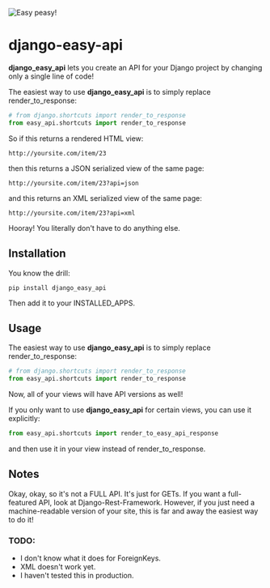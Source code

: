 ![Easy peasy!](http://bitemeblog.files.wordpress.com/2011/08/3567green_pea.jpg)

django-easy-api
===============

**django_easy_api** lets you create an API for your Django project by changing only a single line of code! 

The easiest way to use **django_easy_api** is to simply replace render_to_response:

```python
# from django.shortcuts import render_to_response
from easy_api.shortcuts import render_to_response 
```

So if this returns a rendered HTML view:

    http://yoursite.com/item/23

then this returns a JSON serialized view of the same page:

    http://yoursite.com/item/23?api=json

and this returns an XML serialized view of the same page:

    http://yoursite.com/item/23?api=xml

Hooray! You literally don't have to do anything else.

## Installation

You know the drill:

    pip install django_easy_api

Then add it to your INSTALLED_APPS.

## Usage

The easiest way to use **django_easy_api** is to simply replace render_to_response:

```python
# from django.shortcuts import render_to_response
from easy_api.shortcuts import render_to_response 
```

Now, all of your views will have API versions as well!

If you only want to use **django_easy_api** for certain views, you can use it explicitly:

```python
from easy_api.shortcuts import render_to_easy_api_response
```
and then use it in your view instead of render_to_response.

## Notes

Okay, okay, so it's not a FULL API. It's just for GETs. If you want a full-featured API, look at Django-Rest-Framework. However, if you just need a machine-readable version of your site, this is far and away the easiest way to do it!

### TODO:

* I don't know what it does for ForeignKeys.
* XML doesn't work yet.
* I haven't tested this in production.

